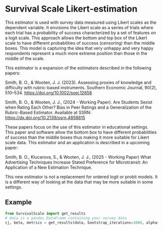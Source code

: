 # Survival Scale Likert-estimation 

This estimator is used with survey data measured using Likert scales as the dependent variable. It envisions the Likert scale as a series of trials where each trial has a probability of success characterized by a set of features on a logit scale. This approach allows the bottom and top box of the Likert scale to have different probabilities of success (censoring) than the middle boxes.  This model is capturing the idea that very unhappy and very happy respondents represent a much more extreme position than those in the middle of the scale.

This estimator is a expansion of the estimators described in the following papers:

Smith, B. O., & Wooten, J. J. (2023). Assessing proxies of knowledge and difficulty with rubric-based instruments. Southern Economic Journal, 90(2), 510–534. https://doi.org/10.1002/soej.12658

Smith, B. O., & Wooten, J. J., (2024 - Working Paper). Are Students Sexist when Rating Each Other? Bias in Peer Ratings and a Generalization of the Rubric-Based Estimator. Available at SSRN: https://dx.doi.org/10.2139/ssrn.4858815

These papers focus on the use of this estimator in educational settings.  This paper and software allow the bottom box to have different probabilities of success than the middle boxes thus making it more suitable for Likert scale data.  This estimator and an application is described in a upcoming paper:

Smith, B. O., Klucarova, S., & Wooten, J. J., (2025 - Working Paper) What Advertising Techniques Increase Stated Preference for Microtransit: An Application of a New Estimation Technique. 

This new estimator is not a replacement for ordered logit or probit models.  It is a different way of looking at the data that may be more suitable in some settings. 

## Example
```python
from SurvivalScale import get_results
# data is a pandas DataFrame containing your survey data
cj, beta, metrics = get_results(data, bootstrap_iterations=1000, alpha=0.05, columns=['feature1', 'feature2'], block_id='block')
```

